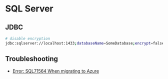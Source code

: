 # SQL Server

## JDBC

```bash
# disable encryption
jdbc:sqlserver://localhost:1433;databaseName=SomeDatabase;encrypt=false;
```

## Troubleshooting

- [Error: SQL71564 When migrating to Azure](https://stackoverflow.com/questions/38857692/error-sql71564-when-migrating-to-azure)
